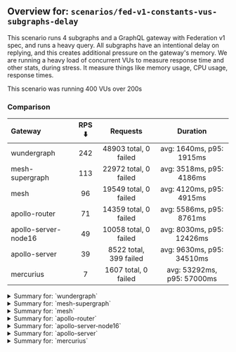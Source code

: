 ## Overview for: `scenarios/fed-v1-constants-vus-subgraphs-delay`


This scenario runs 4 subgraphs and a GraphQL gateway with Federation v1 spec, and runs a heavy query. All subgraphs have an intentional delay on replying, and this creates additional pressure on the gateway's memory. We are running a heavy load of concurrent VUs to measure response time and other stats, during stress. It measure things like memory usage, CPU usage, response times.


This scenario was running 400 VUs over 200s


### Comparison


| Gateway              | RPS ⬇️ |        Requests        |          Duration          |
| :------------------- | :----: | :--------------------: | :------------------------: |
| wundergraph          |  242   | 48903 total, 0 failed  |  avg: 1640ms, p95: 1915ms  |
| mesh-supergraph      |  113   | 22972 total, 0 failed  |  avg: 3518ms, p95: 4186ms  |
| mesh                 |   96   | 19549 total, 0 failed  |  avg: 4120ms, p95: 4915ms  |
| apollo-router        |   71   | 14359 total, 0 failed  |  avg: 5586ms, p95: 8761ms  |
| apollo-server-node16 |   49   | 10058 total, 0 failed  | avg: 8030ms, p95: 12426ms  |
| apollo-server        |   39   | 8522 total, 399 failed | avg: 9630ms, p95: 34510ms  |
| mercurius            |   7    |  1607 total, 0 failed  | avg: 53292ms, p95: 57000ms |



<details>
  <summary>Summary for: `wundergraph`</summary>

  **K6 Output**




```
     ✓ response code was 200
     ✓ no graphql errors
     ✓ valid response structure

     checks.........................: 100.00% ✓ 146709     ✗ 0    
     data_received..................: 244 MB  1.2 MB/s
     data_sent......................: 58 MB   288 kB/s
     http_req_blocked...............: avg=396.92µs min=1.1µs    med=2.29µs  max=120.84ms p(90)=3.4µs    p(95)=4µs     
     http_req_connecting............: avg=387.81µs min=0s       med=0s      max=120.81ms p(90)=0s       p(95)=0s      
     http_req_duration..............: avg=1.64s    min=904.07ms med=1.64s   max=2.53s    p(90)=1.83s    p(95)=1.91s   
       { expected_response:true }...: avg=1.64s    min=904.07ms med=1.64s   max=2.53s    p(90)=1.83s    p(95)=1.91s   
   ✓ http_req_failed................: 0.00%   ✓ 0          ✗ 48903
     http_req_receiving.............: avg=1.21ms   min=14.9µs   med=34.79µs max=216.52ms p(90)=269.18µs p(95)=495.8µs 
     http_req_sending...............: avg=519.32µs min=7.2µs    med=12.5µs  max=214.38ms p(90)=29.3µs   p(95)=125.09µs
     http_req_tls_handshaking.......: avg=0s       min=0s       med=0s      max=0s       p(90)=0s       p(95)=0s      
     http_req_waiting...............: avg=1.63s    min=904.03ms med=1.63s   max=2.53s    p(90)=1.83s    p(95)=1.91s   
     http_reqs......................: 48903   242.794604/s
     iteration_duration.............: avg=1.64s    min=904.64ms med=1.64s   max=2.61s    p(90)=1.83s    p(95)=1.91s   
     iterations.....................: 48903   242.794604/s
     vus............................: 215     min=215      max=400
     vus_max........................: 400     min=400      max=400
```


**Performance Overview**


<img src="https://imagedelivery.net/KYe9TScr4TldYHA48pczVg/51636ee0-ab30-44a9-ec3f-fc36d1a52800/public" alt="Performance Overview" />


**HTTP Overview**


<img src="https://imagedelivery.net/KYe9TScr4TldYHA48pczVg/370e67de-981d-4550-f32e-820d73621d00/public" alt="HTTP Overview" />


  </details>

<details>
  <summary>Summary for: `mesh-supergraph`</summary>

  **K6 Output**




```
     ✓ response code was 200
     ✓ no graphql errors
     ✗ valid response structure
      ↳  0% — ✓ 0 / ✗ 22972

     checks.........................: 66.66% ✓ 45944      ✗ 22972
     data_received..................: 116 MB 571 kB/s
     data_sent......................: 27 MB  135 kB/s
     http_req_blocked...............: avg=1.67ms   min=900ns  med=2µs    max=206.06ms p(90)=2.8µs  p(95)=3.4µs  
     http_req_connecting............: avg=1.65ms   min=0s     med=0s     max=205.88ms p(90)=0s     p(95)=0s     
     http_req_duration..............: avg=3.51s    min=2.41s  med=3.43s  max=7.63s    p(90)=3.84s  p(95)=4.18s  
       { expected_response:true }...: avg=3.51s    min=2.41s  med=3.43s  max=7.63s    p(90)=3.84s  p(95)=4.18s  
   ✓ http_req_failed................: 0.00%  ✓ 0          ✗ 22972
     http_req_receiving.............: avg=51.01µs  min=16.7µs med=42.6µs max=6.75ms   p(90)=64.1µs p(95)=72µs   
     http_req_sending...............: avg=158.69µs min=5.9µs  med=12.2µs max=74.85ms  p(90)=22.9µs p(95)=28.29µs
     http_req_tls_handshaking.......: avg=0s       min=0s     med=0s     max=0s       p(90)=0s     p(95)=0s     
     http_req_waiting...............: avg=3.51s    min=2.41s  med=3.43s  max=7.62s    p(90)=3.84s  p(95)=4.18s  
     http_reqs......................: 22972  113.380504/s
     iteration_duration.............: avg=3.51s    min=2.41s  med=3.43s  max=7.79s    p(90)=3.84s  p(95)=4.18s  
     iterations.....................: 22972  113.380504/s
     vus............................: 368    min=368      max=400
     vus_max........................: 400    min=400      max=400
```


**Performance Overview**


<img src="https://imagedelivery.net/KYe9TScr4TldYHA48pczVg/ec7272e8-a8dd-4324-c9d6-3539e037d400/public" alt="Performance Overview" />


**HTTP Overview**


<img src="https://imagedelivery.net/KYe9TScr4TldYHA48pczVg/6303461e-19b0-4c36-6a3c-4792e22d9000/public" alt="HTTP Overview" />


  </details>

<details>
  <summary>Summary for: `mesh`</summary>

  **K6 Output**




```
     ✓ response code was 200
     ✗ no graphql errors
      ↳  99% — ✓ 19537 / ✗ 12
     ✗ valid response structure
      ↳  99% — ✓ 19537 / ✗ 12

     checks.........................: 99.95% ✓ 58623    ✗ 24   
     data_received..................: 98 MB  483 kB/s
     data_sent......................: 23 MB  115 kB/s
     http_req_blocked...............: avg=1.31ms   min=1.2µs   med=2.2µs  max=106.11ms p(90)=3.3µs   p(95)=4.4µs 
     http_req_connecting............: avg=1.29ms   min=0s      med=0s     max=102.19ms p(90)=0s      p(95)=0s    
     http_req_duration..............: avg=4.12s    min=2.26s   med=4.05s  max=8.77s    p(90)=4.59s   p(95)=4.91s 
       { expected_response:true }...: avg=4.12s    min=2.26s   med=4.05s  max=8.77s    p(90)=4.59s   p(95)=4.91s 
   ✓ http_req_failed................: 0.00%  ✓ 0        ✗ 19549
     http_req_receiving.............: avg=71.15µs  min=19.59µs med=43µs   max=27.19ms  p(90)=65.02µs p(95)=72.8µs
     http_req_sending...............: avg=184.55µs min=7µs     med=12.3µs max=92.23ms  p(90)=26.1µs  p(95)=30.1µs
     http_req_tls_handshaking.......: avg=0s       min=0s      med=0s     max=0s       p(90)=0s      p(95)=0s    
     http_req_waiting...............: avg=4.11s    min=2.26s   med=4.05s  max=8.76s    p(90)=4.59s   p(95)=4.91s 
     http_reqs......................: 19549  96.63885/s
     iteration_duration.............: avg=4.12s    min=2.26s   med=4.05s  max=8.85s    p(90)=4.59s   p(95)=4.91s 
     iterations.....................: 19549  96.63885/s
     vus............................: 157    min=157    max=400
     vus_max........................: 400    min=400    max=400
```


**Performance Overview**


<img src="https://imagedelivery.net/KYe9TScr4TldYHA48pczVg/27362b5c-3a55-497e-dba8-244d6d7d8300/public" alt="Performance Overview" />


**HTTP Overview**


<img src="https://imagedelivery.net/KYe9TScr4TldYHA48pczVg/ddb4ee6e-d8d1-4d27-24f3-945ef1332d00/public" alt="HTTP Overview" />


  </details>

<details>
  <summary>Summary for: `apollo-router`</summary>

  **K6 Output**




```
     ✓ response code was 200
     ✗ no graphql errors
      ↳  99% — ✓ 14275 / ✗ 84
     ✗ valid response structure
      ↳  99% — ✓ 14275 / ✗ 84

     checks.........................: 99.61% ✓ 42909     ✗ 168  
     data_received..................: 71 MB  354 kB/s
     data_sent......................: 17 MB  84 kB/s
     http_req_blocked...............: avg=2.93ms   min=1.3µs  med=2.7µs  max=315.27ms p(90)=4.5µs  p(95)=20.81µs 
     http_req_connecting............: avg=2.86ms   min=0s     med=0s     max=315.05ms p(90)=0s     p(95)=0s      
     http_req_duration..............: avg=5.58s    min=1.93s  med=5.25s  max=12.25s   p(90)=7.78s  p(95)=8.76s   
       { expected_response:true }...: avg=5.58s    min=1.93s  med=5.25s  max=12.25s   p(90)=7.78s  p(95)=8.76s   
   ✓ http_req_failed................: 0.00%  ✓ 0         ✗ 14359
     http_req_receiving.............: avg=169.76µs min=24.2µs med=58.9µs max=56.76ms  p(90)=99µs   p(95)=123.8µs 
     http_req_sending...............: avg=698.4µs  min=9.4µs  med=16.2µs max=186.16ms p(90)=42.5µs p(95)=113.31µs
     http_req_tls_handshaking.......: avg=0s       min=0s     med=0s     max=0s       p(90)=0s     p(95)=0s      
     http_req_waiting...............: avg=5.58s    min=1.93s  med=5.25s  max=12.25s   p(90)=7.78s  p(95)=8.75s   
     http_reqs......................: 14359  71.085475/s
     iteration_duration.............: avg=5.58s    min=1.93s  med=5.25s  max=12.25s   p(90)=7.78s  p(95)=8.78s   
     iterations.....................: 14359  71.085475/s
     vus............................: 51     min=51      max=400
     vus_max........................: 400    min=400     max=400
```


**Performance Overview**


<img src="https://imagedelivery.net/KYe9TScr4TldYHA48pczVg/da8c77ae-532b-4dc4-2fac-bf8f957e5a00/public" alt="Performance Overview" />


**HTTP Overview**


<img src="https://imagedelivery.net/KYe9TScr4TldYHA48pczVg/54ad0b30-050a-4728-540a-e6269ed99a00/public" alt="HTTP Overview" />


  </details>

<details>
  <summary>Summary for: `apollo-server-node16`</summary>

  **K6 Output**




```
     ✓ response code was 200
     ✗ no graphql errors
      ↳  74% — ✓ 7454 / ✗ 2604
     ✗ valid response structure
      ↳  74% — ✓ 7454 / ✗ 2604

     checks.........................: 82.74% ✓ 24966     ✗ 5208 
     data_received..................: 48 MB  238 kB/s
     data_sent......................: 12 MB  59 kB/s
     http_req_blocked...............: avg=1.13ms   min=1.3µs med=2.6µs  max=92.12ms p(90)=4.3µs  p(95)=17.7µs  
     http_req_connecting............: avg=1.1ms    min=0s    med=0s     max=81.99ms p(90)=0s     p(95)=0s      
     http_req_duration..............: avg=8.03s    min=1.12s med=7.67s  max=22.46s  p(90)=11.39s p(95)=12.42s  
       { expected_response:true }...: avg=8.03s    min=1.12s med=7.67s  max=22.46s  p(90)=11.39s p(95)=12.42s  
   ✓ http_req_failed................: 0.00%  ✓ 0         ✗ 10058
     http_req_receiving.............: avg=66.91µs  min=21µs  med=56.6µs max=9.73ms  p(90)=83.6µs p(95)=95.12µs 
     http_req_sending...............: avg=127.72µs min=6.7µs med=14.7µs max=20.33ms p(90)=32.5µs p(95)=137.74µs
     http_req_tls_handshaking.......: avg=0s       min=0s    med=0s     max=0s      p(90)=0s     p(95)=0s      
     http_req_waiting...............: avg=8.03s    min=1.12s med=7.67s  max=22.46s  p(90)=11.39s p(95)=12.42s  
     http_reqs......................: 10058  49.463884/s
     iteration_duration.............: avg=8.03s    min=1.12s med=7.67s  max=22.46s  p(90)=11.4s  p(95)=12.45s  
     iterations.....................: 10058  49.463884/s
     vus............................: 78     min=78      max=400
     vus_max........................: 400    min=400     max=400
```


**Performance Overview**


<img src="https://imagedelivery.net/KYe9TScr4TldYHA48pczVg/292a0cd0-32b1-4971-61de-0cd211fed700/public" alt="Performance Overview" />


**HTTP Overview**


<img src="https://imagedelivery.net/KYe9TScr4TldYHA48pczVg/d569ccfb-83f8-4edf-e33d-aeb0006f0f00/public" alt="HTTP Overview" />


  </details>

<details>
  <summary>Summary for: `apollo-server`</summary>

  **K6 Output**




```
     ✗ response code was 200
      ↳  95% — ✓ 8123 / ✗ 399
     ✗ no graphql errors
      ↳  75% — ✓ 6458 / ✗ 2064
     ✗ valid response structure
      ↳  79% — ✓ 6458 / ✗ 1665

     checks.........................: 83.59% ✓ 21039     ✗ 4128 
     data_received..................: 40 MB  188 kB/s
     data_sent......................: 10 MB  47 kB/s
     http_req_blocked...............: avg=2.87ms  min=1.7µs    med=2.9µs   max=148.48ms p(90)=36.06µs p(95)=22.33ms 
     http_req_connecting............: avg=2.69ms  min=0s       med=0s      max=99.66ms  p(90)=0s      p(95)=19.35ms 
     http_req_duration..............: avg=9.62s   min=930.73ms med=6.57s   max=1m0s     p(90)=9.07s   p(95)=34.51s  
       { expected_response:true }...: avg=7.15s   min=930.73ms med=6.49s   max=59.57s   p(90)=8.68s   p(95)=9.15s   
   ✓ http_req_failed................: 4.68%  ✓ 399       ✗ 8123 
     http_req_receiving.............: avg=86.74µs min=0s       med=70.5µs  max=33.91ms  p(90)=116.1µs p(95)=142.99µs
     http_req_sending...............: avg=1.66ms  min=9.5µs    med=17.55µs max=98.64ms  p(90)=82.59µs p(95)=995.62µs
     http_req_tls_handshaking.......: avg=0s      min=0s       med=0s      max=0s       p(90)=0s      p(95)=0s      
     http_req_waiting...............: avg=9.62s   min=930.66ms med=6.57s   max=1m0s     p(90)=9.05s   p(95)=34.5s   
     http_reqs......................: 8522   39.924962/s
     iteration_duration.............: avg=9.63s   min=931.05ms med=6.57s   max=1m0s     p(90)=9.09s   p(95)=34.57s  
     iterations.....................: 8522   39.924962/s
     vus............................: 42     min=42      max=400
     vus_max........................: 400    min=400     max=400
```


**Performance Overview**


<img src="https://imagedelivery.net/KYe9TScr4TldYHA48pczVg/34e505d2-6630-4337-544f-761d89807200/public" alt="Performance Overview" />


**HTTP Overview**


<img src="https://imagedelivery.net/KYe9TScr4TldYHA48pczVg/b1c7bcd1-3025-4fd4-7e15-2ea6c81c8700/public" alt="HTTP Overview" />


  </details>

<details>
  <summary>Summary for: `mercurius`</summary>

  **K6 Output**




```
     ✓ response code was 200
     ✓ no graphql errors
     ✓ valid response structure

     checks.........................: 100.00% ✓ 4821    ✗ 0    
     data_received..................: 8.1 MB  35 kB/s
     data_sent......................: 1.9 MB  8.3 kB/s
     http_req_blocked...............: avg=16.19ms  min=1.9µs  med=3.5µs  max=168.6ms  p(90)=89.45ms  p(95)=98.97ms 
     http_req_connecting............: avg=15.79ms  min=0s     med=0s     max=130.79ms p(90)=88.95ms  p(95)=98.63ms 
     http_req_duration..............: avg=53.29s   min=28.98s med=56.53s max=57.19s   p(90)=56.94s   p(95)=56.99s  
       { expected_response:true }...: avg=53.29s   min=28.98s med=56.53s max=57.19s   p(90)=56.94s   p(95)=56.99s  
   ✓ http_req_failed................: 0.00%   ✓ 0       ✗ 1607 
     http_req_receiving.............: avg=91.67µs  min=34.5µs med=81.5µs max=4.48ms   p(90)=106.12µs p(95)=122.17µs
     http_req_sending...............: avg=787.91µs min=9.7µs  med=24.6µs max=75.94ms  p(90)=3.26ms   p(95)=3.86ms  
     http_req_tls_handshaking.......: avg=0s       min=0s     med=0s     max=0s       p(90)=0s       p(95)=0s      
     http_req_waiting...............: avg=53.29s   min=28.98s med=56.53s max=57.19s   p(90)=56.94s   p(95)=56.99s  
     http_reqs......................: 1607    7.01984/s
     iteration_duration.............: avg=53.3s    min=28.98s med=56.53s max=57.2s    p(90)=56.94s   p(95)=57s     
     iterations.....................: 1607    7.01984/s
     vus............................: 5       min=5     max=400
     vus_max........................: 400     min=400   max=400
```


**Performance Overview**


<img src="https://imagedelivery.net/KYe9TScr4TldYHA48pczVg/d55485d5-3771-496f-e515-6508d950f600/public" alt="Performance Overview" />


**HTTP Overview**


<img src="https://imagedelivery.net/KYe9TScr4TldYHA48pczVg/807de779-357c-4866-8008-779fe6fa0100/public" alt="HTTP Overview" />


  </details>